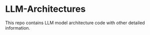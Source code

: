 # LLM-Architectures
This repo contains LLM model architecture code with other detailed information.
